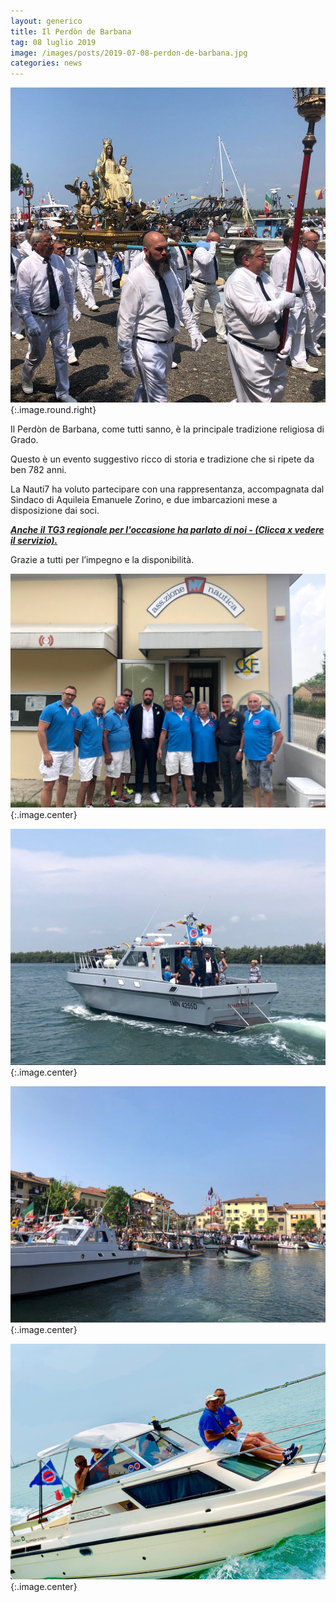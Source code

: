 ```yaml
---
layout: generico
title: Il Perdòn de Barbana
tag: 08 luglio 2019
image: /images/posts/2019-07-08-perdon-de-barbana.jpg
categories: news
---
```



![](/images/posts/2019-07-08-perdon-de-barbana.jpg){:.image.round.right}

Il Perdòn de Barbana, come tutti sanno, è la principale tradizione religiosa di Grado.

Questo è un evento suggestivo ricco di storia e tradizione che si ripete da ben 782 anni.

La Nauti7 ha voluto partecipare con una rappresentanza, accompagnata dal Sindaco di Aquileia Emanuele Zorino, e due imbarcazioni mese a disposizione dai soci.

***[Anche il TG3 regionale per l'occasione ha parlato di noi - (Clicca x vedere il servizio).](https://www.rainews.it/tgr/fvg/video/2019/07/fvg-perdon-barbana-processione-barche-grado-e370e217-46d6-499e-8db1-398f54ca04ee.html?wt_mc=2.www.mail.tgrfvgita_ContentItem-e370e217-46d6-499e-8db1-398f54ca04ee.&wt "Servizio TG3")***

Grazie a tutti per l’impegno e la disponibilità.

![](/images/posts/2019-07-08-perdon-de-barbana-3.jpg){:.image.center}

![](/images/posts/2019-07-08-perdon-de-barbana-4.jpg){:.image.center}

![](/images/posts/2019-07-08-perdon-de-barbana-5.jpg){:.image.center}

![](/images/posts/2019-07-08-perdon-de-barbana-6.jpg){:.image.center}
